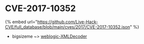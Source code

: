 # CVE-2017-10352
{% embed url="https://github.com/Live-Hack-CVE/full_database/blob/main/cves/2017/CVE-2017-10352.json" %}

* bigsizeme ~> [weblogic-XMLDecoder](https://www.alice-snow.ru/2017/database/cve-2017-10352/weblogic-xmldecoder-bigsizeme)